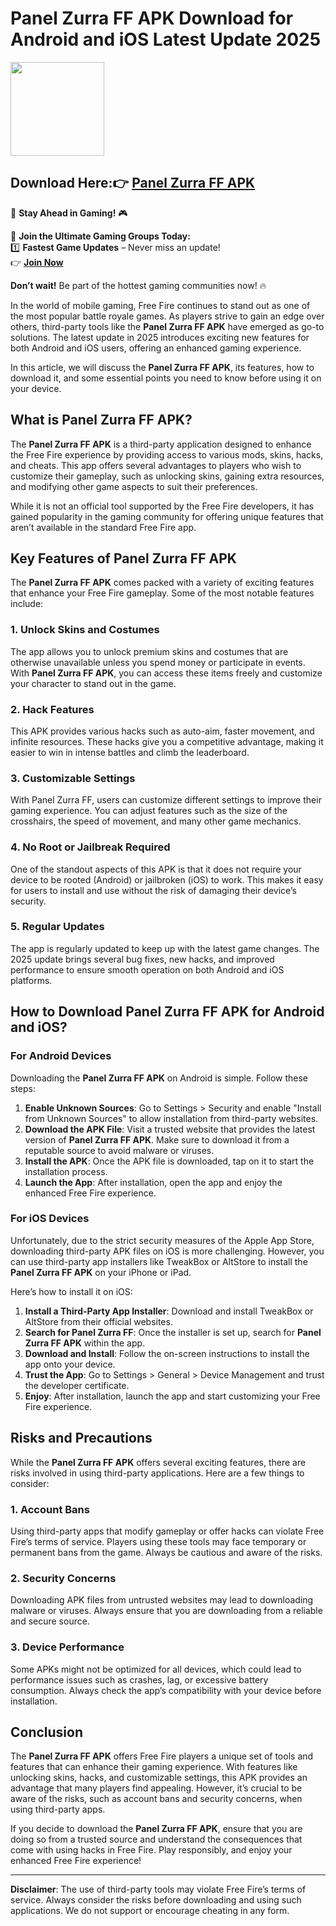 # Panel Zurra FF APK Download for Android and iOS Latest Update 2025

<img src="https://github.com/user-attachments/assets/34d93007-cbbd-4b66-aafd-09c41568c88c" width="150" />

## Download Here:👉 [Panel Zurra FF APK](https://apkbros.com/panel-zurra-ff-apk/) 
🚀 **Stay Ahead in Gaming!** 🎮

📢 **Join the Ultimate Gaming Groups Today:**  
1️⃣ **Fastest Game Updates** – Never miss an update!  
👉 [**Join Now**](https://t.me/apkbros_official)

**Don’t wait!** Be part of the hottest gaming communities now! 🔥

In the world of mobile gaming, Free Fire continues to stand out as one of the most popular battle royale games. As players strive to gain an edge over others, third-party tools like the **Panel Zurra FF APK** have emerged as go-to solutions. The latest update in 2025 introduces exciting new features for both Android and iOS users, offering an enhanced gaming experience.

In this article, we will discuss the **Panel Zurra FF APK**, its features, how to download it, and some essential points you need to know before using it on your device.

## What is Panel Zurra FF APK?

The **Panel Zurra FF APK** is a third-party application designed to enhance the Free Fire experience by providing access to various mods, skins, hacks, and cheats. This app offers several advantages to players who wish to customize their gameplay, such as unlocking skins, gaining extra resources, and modifying other game aspects to suit their preferences.

While it is not an official tool supported by the Free Fire developers, it has gained popularity in the gaming community for offering unique features that aren’t available in the standard Free Fire app.

## Key Features of Panel Zurra FF APK

The **Panel Zurra FF APK** comes packed with a variety of exciting features that enhance your Free Fire gameplay. Some of the most notable features include:

### 1. **Unlock Skins and Costumes**
   The app allows you to unlock premium skins and costumes that are otherwise unavailable unless you spend money or participate in events. With **Panel Zurra FF APK**, you can access these items freely and customize your character to stand out in the game.

### 2. **Hack Features**
   This APK provides various hacks such as auto-aim, faster movement, and infinite resources. These hacks give you a competitive advantage, making it easier to win in intense battles and climb the leaderboard.

### 3. **Customizable Settings**
   With Panel Zurra FF, users can customize different settings to improve their gaming experience. You can adjust features such as the size of the crosshairs, the speed of movement, and many other game mechanics.

### 4. **No Root or Jailbreak Required**
   One of the standout aspects of this APK is that it does not require your device to be rooted (Android) or jailbroken (iOS) to work. This makes it easy for users to install and use without the risk of damaging their device’s security.

### 5. **Regular Updates**
   The app is regularly updated to keep up with the latest game changes. The 2025 update brings several bug fixes, new hacks, and improved performance to ensure smooth operation on both Android and iOS platforms.

## How to Download Panel Zurra FF APK for Android and iOS?

### For Android Devices

Downloading the **Panel Zurra FF APK** on Android is simple. Follow these steps:

1. **Enable Unknown Sources**: Go to Settings > Security and enable "Install from Unknown Sources" to allow installation from third-party websites.
2. **Download the APK File**: Visit a trusted website that provides the latest version of **Panel Zurra FF APK**. Make sure to download it from a reputable source to avoid malware or viruses.
3. **Install the APK**: Once the APK file is downloaded, tap on it to start the installation process.
4. **Launch the App**: After installation, open the app and enjoy the enhanced Free Fire experience.

### For iOS Devices

Unfortunately, due to the strict security measures of the Apple App Store, downloading third-party APK files on iOS is more challenging. However, you can use third-party app installers like TweakBox or AltStore to install the **Panel Zurra FF APK** on your iPhone or iPad.

Here’s how to install it on iOS:

1. **Install a Third-Party App Installer**: Download and install TweakBox or AltStore from their official websites.
2. **Search for Panel Zurra FF**: Once the installer is set up, search for **Panel Zurra FF APK** within the app.
3. **Download and Install**: Follow the on-screen instructions to install the app onto your device.
4. **Trust the App**: Go to Settings > General > Device Management and trust the developer certificate.
5. **Enjoy**: After installation, launch the app and start customizing your Free Fire experience.

## Risks and Precautions

While the **Panel Zurra FF APK** offers several exciting features, there are risks involved in using third-party applications. Here are a few things to consider:

### 1. **Account Bans**
   Using third-party apps that modify gameplay or offer hacks can violate Free Fire’s terms of service. Players using these tools may face temporary or permanent bans from the game. Always be cautious and aware of the risks.

### 2. **Security Concerns**
   Downloading APK files from untrusted websites may lead to downloading malware or viruses. Always ensure that you are downloading from a reliable and secure source.

### 3. **Device Performance**
   Some APKs might not be optimized for all devices, which could lead to performance issues such as crashes, lag, or excessive battery consumption. Always check the app’s compatibility with your device before installation.

## Conclusion

The **Panel Zurra FF APK** offers Free Fire players a unique set of tools and features that can enhance their gaming experience. With features like unlocking skins, hacks, and customizable settings, this APK provides an advantage that many players find appealing. However, it’s crucial to be aware of the risks, such as account bans and security concerns, when using third-party apps.

If you decide to download the **Panel Zurra FF APK**, ensure that you are doing so from a trusted source and understand the consequences that come with using hacks in Free Fire. Play responsibly, and enjoy your enhanced Free Fire experience!

---

**Disclaimer**: The use of third-party tools may violate Free Fire’s terms of service. Always consider the risks before downloading and using such applications. We do not support or encourage cheating in any form.
